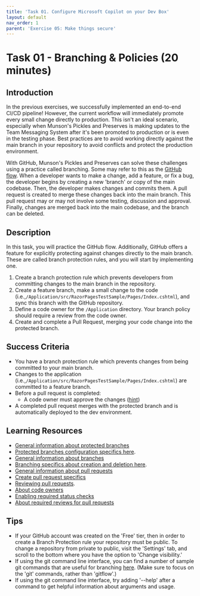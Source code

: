 ```yaml
---
title: 'Task 01. Configure Microsoft Copilot on your Dev Box'
layout: default
nav_order: 1
parent: 'Exercise 05: Make things secure'
---
```


# Task 01 - Branching & Policies (20 minutes)

## Introduction

In the previous exercises, we successfully implemented an end-to-end CI/CD pipeline! However, the current workflow will immediately promote every small change directly to production. This isn't an ideal scenario, especially when Munson's Pickles and Preserves is making updates to the Team Messaging System after it's been promoted to production or is even in the testing phase. Best practices are to avoid working directly against the main branch in your repository to avoid conflicts and protect the production environment.

With GitHub, Munson's Pickles and Preserves can solve these challenges using a practice called branching. Some may refer to this as the [GitHub flow](https://guides.github.com/introduction/flow/). When a developer wants to make a change, add a feature, or fix a bug, the developer begins by creating a new 'branch' or copy of the main codebase. Then, the developer makes changes and commits them. A pull request is created to merge these changes back into the main branch. This pull request may or may not involve some testing, discussion and approval. Finally, changes are merged back into the main codebase, and the branch can be deleted.

## Description

In this task, you will practice the GitHub flow. Additionally, GitHub offers a feature for explicitly protecting against changes directly to the main branch. These are called branch protection rules, and you will start by implementing one.

1. Create a branch protection rule which prevents developers from committing changes to the main branch in the repository.
2. Create a feature branch, make a small change to the code (i.e.,`/Application/src/RazorPagesTestSample/Pages/Index.cshtml`), and sync this branch with the GitHub repository.
3. Define a code owner for the `/Application` directory. Your branch policy should require a review from the code owner.
4. Create and complete a Pull Request, merging your code change into the protected branch.

## Success Criteria

- You have a branch protection rule which prevents changes from being committed to your main branch.
- Changes to the application (i.e.,`/Application/src/RazorPagesTestSample/Pages/Index.cshtml`) are committed to a feature branch.
- Before a pull request is completed:
  - A code owner must approve the changes ([hint](https://docs.github.com/en/free-pro-team@latest/github/creating-cloning-and-archiving-repositories/about-code-owners))
- A completed pull request merges with the protected branch and is automatically deployed to the dev environment.

## Learning Resources

- [General information about protected branches](https://docs.github.com/en/github/administering-a-repository/about-protected-branches)
- [Protected branches configuration specifics here](https://docs.github.com/en/github/administering-a-repository/configuring-protected-branches).
- [General information about branches](https://docs.github.com/en/github/collaborating-with-issues-and-pull-requests/about-branches)
- [Branching specifics about creation and deletion here](https://docs.github.com/en/github/collaborating-with-issues-and-pull-requests/creating-and-deleting-branches-within-your-repository).
- [General information about pull requests](https://docs.github.com/en/github/collaborating-with-issues-and-pull-requests/about-pull-requests)
- [Create pull request specifics](https://docs.github.com/en/github/collaborating-with-issues-and-pull-requests/creating-a-pull-request)
- [Reviewing pull requests](https://docs.github.com/en/github/collaborating-with-issues-and-pull-requests/reviewing-changes-in-pull-requests).
- [About code owners](https://docs.github.com/en/free-pro-team@latest/github/creating-cloning-and-archiving-repositories/about-code-owners)
- [Enabling required status checks](https://docs.github.com/en/free-pro-team@latest/github/administering-a-repository/enabling-required-status-checks)
- [About required reviews for pull requests](https://docs.github.com/en/free-pro-team@latest/github/administering-a-repository/about-required-reviews-for-pull-requests)

## Tips

- If your GitHub account was created on the 'Free' tier, then in order to create a Branch Protection rule your repository must be public. To change a repository from private to public, visit the 'Settings' tab, and scroll to the bottom where you have the option to 'Change visibility.'
- If using the git command line interface, you can find a number of sample git commands that are useful for branching [here](https://gist.github.com/JamesMGreene/cdd0ac49f90c987e45ac). (Make sure to focus on the 'git' commands, rather than 'gitflow'.)
- If using the git command line interface, try adding '--help' after a command to get helpful information about arguments and usage.
